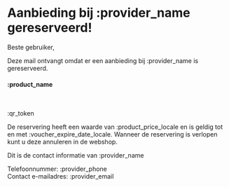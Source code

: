 # Aanbieding bij :provider_name gereserveerd!

Beste gebruiker,
&nbsp;  

Deze mail ontvangt omdat er een aanbieding bij :provider_name is gereserveerd.
&nbsp;  

#### :product_name
&nbsp;  

:qr_token
&nbsp;  

De reservering heeft een waarde van :product_price_locale en is geldig tot en met :voucher_expire_date_locale.
Wanneer de reservering is verlopen kunt u deze annuleren in de webshop.
&nbsp;  

Dit is de contact informatie van :provider_name
&nbsp;  

Telefoonnummer: :provider_phone  
Contact e-mailadres: :provider_email
